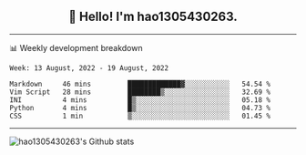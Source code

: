 <h2 align="center">👋 Hello! I'm hao1305430263.</h2>


---- 
📊 Weekly development breakdown

<!--START_SECTION:waka-->
```text
Week: 13 August, 2022 - 19 August, 2022

Markdown     46 mins         █████████████▓░░░░░░░░░░░   54.54 % 
Vim Script   28 mins         ████████▒░░░░░░░░░░░░░░░░   32.69 % 
INI          4 mins          █▒░░░░░░░░░░░░░░░░░░░░░░░   05.18 % 
Python       4 mins          █▒░░░░░░░░░░░░░░░░░░░░░░░   04.73 % 
CSS          1 min           ▒░░░░░░░░░░░░░░░░░░░░░░░░   01.45 % 
```
<!--END_SECTION:waka-->
----
![hao1305430263's Github stats](https://github-readme-stats.vercel.app/api?username=hao1305430263&show_icons=true)


<!--
**hao1305430263/hao1305430263** is a ✨ _special_ ✨ repository because its `README.md` (this file) appears on your GitHub profile.

Here are some ideas to get you started:

- 🔭 I’m currently working on ...
- 🌱 I’m currently learning ...
- 👯 I’m looking to collaborate on ...
- 🤔 I’m looking for help with ...
- 💬 Ask me about ...
- 📫 How to reach me: ...
- 😄 Pronouns: ...
- ⚡ Fun fact: ...
-->
